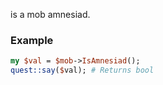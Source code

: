 is a mob amnesiad.
### Example

```perl
my $val = $mob->IsAmnesiad();
quest::say($val); # Returns bool
```